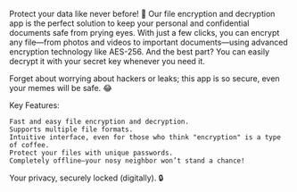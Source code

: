 


Protect your data like never before! 🚀 Our file encryption and decryption app is the perfect solution to keep your personal and confidential documents safe from prying eyes. With just a few clicks, you can encrypt any file—from photos and videos to important documents—using advanced encryption technology like AES-256. And the best part? You can easily decrypt it with your secret key whenever you need it.

Forget about worrying about hackers or leaks; this app is so secure, even your memes will be safe. 😂

Key Features:

    Fast and easy file encryption and decryption.
    Supports multiple file formats.
    Intuitive interface, even for those who think "encryption" is a type of coffee.
    Protect your files with unique passwords.
    Completely offline—your nosy neighbor won’t stand a chance!

Your privacy, securely locked (digitally). 🔒
